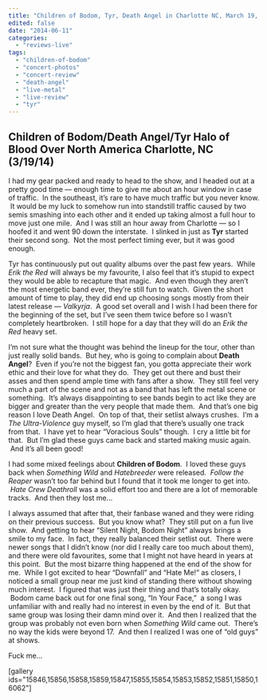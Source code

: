 ```yaml
---
title: "Children of Bodom, Tyr, Death Angel in Charlotte NC, March 19, 2014"
edited: false
date: "2014-06-11"
categories:
  - "reviews-live"
tags:
  - "children-of-bodom"
  - "concert-photos"
  - "concert-review"
  - "death-angel"
  - "live-metal"
  - "live-review"
  - "tyr"
---
```


## Children of Bodom/Death Angel/Tyr Halo of Blood Over North America Charlotte, NC (3/19/14)

I had my gear packed and ready to head to the show, and I headed out at a pretty good time — enough time to give me about an hour window in case of traffic.  In the southeast, it’s rare to have much traffic but you never know.  It would be my luck to somehow run into standstill traffic caused by two semis smashing into each other and it ended up taking almost a full hour to move just one mile.  And I was still an hour away from Charlotte — so I hoofed it and went 90 down the interstate.  I slinked in just as **Tyr** started their second song.  Not the most perfect timing ever, but it was good enough.

Tyr has continuously put out quality albums over the past few years.  While _Erik the Red_ will always be my favourite, I also feel that it’s stupid to expect they would be able to recapture that magic.  And even though they aren’t the most energetic band ever, they’re still fun to watch.  Given the short amount of time to play, they did end up choosing songs mostly from their latest release — _Valkyrja_.  A good set overall and I wish I had been there for the beginning of the set, but I’ve seen them twice before so I wasn’t completely heartbroken.  I still hope for a day that they will do an _Erik the Red_ heavy set.

I’m not sure what the thought was behind the lineup for the tour, other than just really solid bands.  But hey, who is going to complain about **Death Angel**?  Even if you’re not the biggest fan, you gotta appreciate their work ethic and their love for what they do.  They get out there and bust their asses and then spend ample time with fans after a show.  They still feel very much a part of the scene and not as a band that has left the metal scene or something.  It’s always disappointing to see bands begin to act like they are bigger and greater than the very people that made them.  And that’s one big reason I love Death Angel.  On top of that, their setlist always crushes.  I’m a _The Ultra-Violence_ guy myself, so I’m glad that there’s usually one track from that.  I have yet to hear “Voracious Souls” though.  I cry a little bit for that.  But I’m glad these guys came back and started making music again.  And it’s all been good!

I had some mixed feelings about **Children of Bodom**.  I loved these guys back when _Something Wild_ and _Hatebreeder_ were released.  _Follow the Reaper_ wasn’t too far behind but I found that it took me longer to get into.  _Hate Crew Deathroll_ was a solid effort too and there are a lot of memorable tracks.  And then they lost me…

I always assumed that after that, their fanbase waned and they were riding on their previous success.  But you know what?  They still put on a fun live show.  And getting to hear “Silent Night, Bodom Night” always brings a smile to my face.  In fact, they really balanced their setlist out.  There were newer songs that I didn’t know (nor did I really care too much about them), and there were old favourites, some that I might not have heard in years at this point.  But the most bizarre thing happened at the end of the show for me.  While I got excited to hear “Downfall” and “Hate Me!” as closers, I noticed a small group near me just kind of standing there without showing much interest.  I figured that was just their thing and that’s totally okay.  Bodom came back out for one final song, “In Your Face,”  a song I was unfamiliar with and really had no interest in even by the end of it.  But that same group was losing their damn mind over it.  And then I realized that the group was probably not even born when _Something Wild_ came out.  There’s no way the kids were beyond 17.  And then I realized I was one of “old guys” at shows.

Fuck me...

\[gallery ids="15846,15856,15858,15859,15847,15855,15854,15853,15852,15851,15850,16062"\]
